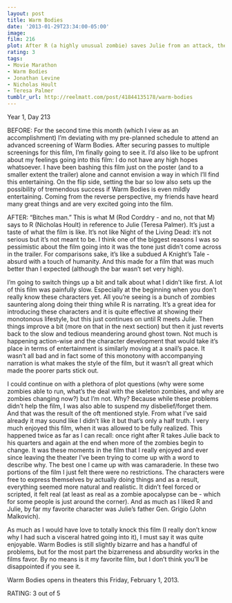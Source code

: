 ```yaml
---
layout: post
title: Warm Bodies
date: '2013-01-29T23:34:00-05:00'
image: 
film: 216
plot: After R (a highly unusual zombie) saves Julie from an attack, the two form a relationship that sets in motion a sequence of events that might transform the entire lifeless world.
rating: 3
tags:
- Movie Marathon
- Warm Bodies
- Jonathan Levine
- Nicholas Hoult
- Teresa Palmer
tumblr_url: http://reelmatt.com/post/41844135178/warm-bodies
---
```


Year 1, Day 213

BEFORE: For the second time this month (which I view as an accomplishment) I’m deviating with my pre-planned schedule to attend an advanced screening of Warm Bodies. After securing passes to multiple screenings for this film, I’m finally going to see it. I’d also like to be upfront about my feelings going into this film: I do not have any high hopes whatsoever. I have been bashing this film just on the poster (and to a smaller extent the trailer) alone and cannot envision a way in which I’ll find this entertaining. On the flip side, setting the bar so low also sets up the possibility of tremendous success if Warm Bodies is even mildly entertaining. Coming from the reverse perspective, my friends have heard many great things and are very excited going into the film.

AFTER: “Bitches man.” This is what M (Rod Corddry - and no, not that M) says to R (Nicholas Hoult) in reference to Julie (Teresa Palmer). It’s just a taste of what the film is like. It’s not like Night of the Living Dead: it’s not serious but it’s not meant to be. I think one of the biggest reasons I was so pessimistic about the film going into it was the tone just didn’t come across in the trailer. For comparisons sake, it’s like a subdued A Knight’s Tale - absurd with a touch of humanity. And this made for a film that was much better than I expected (although the bar wasn’t set very high).

I’m going to switch things up a bit and talk about what I didn’t like first. A lot of this film was painfully slow. Especially at the beginning when you don’t really know these characters yet. All you’re seeing is a bunch of zombies sauntering along doing their thing while R is narrating. It’s a great idea for introducing these characters and it is quite effective at showing their monotonous lifestyle, but this just continues on until R meets Julie. Then things improve a bit (more on that in the next section) but then it just reverts back to the slow and tedious meandering around ghost town. Not much is happening action-wise and the character development that would take it’s place in terms of entertainment is similarly moving at a snail’s pace. It wasn’t all bad and in fact some of this monotony with accompanying narration is what makes the style of the film, but it wasn’t all great which made the poorer parts stick out.

I could continue on with a plethora of plot questions (why were some zombies able to run, what’s the deal with the skeleton zombies, and why are zombies changing now?) but I’m not. Why? Because while these problems didn’t help the film, I was also able to suspend my disbelief/forget them. And that was the result of the oft mentioned style. From what I’ve said already it may sound like I didn’t like it but that’s only a half truth. I very much enjoyed this film, when it was allowed to be fully realized. This happened twice as far as I can recall: once right after R takes Julie back to his quarters and again at the end when more of the zombies begin to change. It was these moments in the film that I really enjoyed and ever since leaving the theater I’ve been trying to come up with a word to describe why. The best one I came up with was camaraderie. In these two portions of the film I just felt there were no restrictions. The characters were free to express themselves by actually doing things and as a result, everything seemed more natural and realistic. It didn’t feel forced or scripted, it felt real (at least as real as a zombie apocalypse can be - which for some people is just around the corner). And as much as I liked R and Julie, by far my favorite character was Julie’s father Gen. Grigio (John Malkovich).

As much as I would have love to totally knock this film (I really don’t know why I had such a visceral hatred going into it), I must say it was quite enjoyable. Warm Bodies is still slightly bizarre and has a handful of problems, but for the most part the bizarreness and absurdity works in the films favor. By no means is it my favorite film, but I don’t think you’ll be disappointed if you see it.

Warm Bodies opens in theaters this Friday, February 1, 2013.

RATING: 3 out of 5

